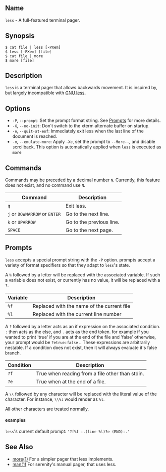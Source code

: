## Name

`less` - A full-featured terminal pager.

## Synopsis

```**sh
$ cat file | less [-PXem]
$ less [-PXem] [file]
$ cat file | more
$ more [file]
```

## Description

`less` is a terminal pager that allows backwards movement. It is inspired by,
but largely incompatible with
[GNU less](http://www.greenwoodsoftware.com/less/index.html).

## Options

* `-P`, `--prompt`: Set the prompt format string. See [Prompts](#prompts) for more details.
* `-X`, `--no-init`: Don't switch to the xterm alternate buffer on startup.
* `-e`, `--quit-at-eof`: Immediately exit less when the last line of the document is reached.
* `-m`, `--emulate-more`: Apply `-Xe`, set the prompt to `--More--`, and disable
  scrollback. This option is automatically applied when `less` is executed as `more`

## Commands

Commands may be preceded by a decimal number `N`. Currently, this feature
does not exist, and no command use `N`.

| Command | Description |
|---------|-------------|
| `q` | Exit less. |
| `j` or `DOWNARROW` or `ENTER` | Go to the next line. |
| `k` or `UPARROW` | Go to the previous line. |
| `SPACE` | Go to the next page. |

## Prompts

`less` accepts a special prompt string with the `-P` option. prompts accept a
variety of format specifiers so that they adapt to `less`'s state.

A `%` followed by a letter will be replaced with the associated variable. If
such a variable does not exist, or currently has no value, it will be replaced
with a `?`.

| Variable | Description |
|----------|-------------|
| `%f` | Replaced with the name of the current file |
| `%l` | Replaced with the current line number |

A `?` followed by a letter acts as an if expression on the associated
condition. `:` then acts as the else, and `.` acts as the end token. for example
if you wanted to print 'true' if you are at the end of the file and 'false'
otherwise, your prompt would be `?etrue:false.`. These expressions are
arbitrarily nestable. If a condition does not exist, then it will always
evaluate it's false branch.

| Condition | Description |
|----------|-------------|
| `?f` | True when reading from a file other than stdin. |
| `?e` | True when at the end of a file. |

A `\\` followed by any character will be replaced with the literal value of the
character. For instance, `\\%l` would render as `%l`.

All other characters are treated normally.

#### examples

`less`'s current default prompt: `'?f%f :.(line %l)?e (END):.'`

## See Also

* [more(1)](more.md) For a simpler pager that less implements.
* [man(1)](man.md) For serenity's manual pager, that uses less.

